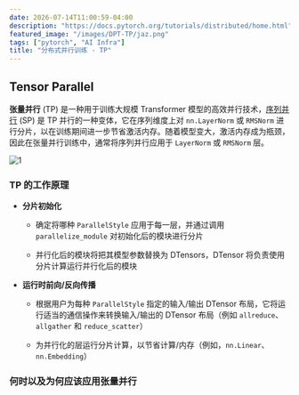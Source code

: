 ```yaml
---
date: 2026-07-14T11:00:59-04:00
description: "https://docs.pytorch.org/tutorials/distributed/home.html"
featured_image: "/images/DPT-TP/jaz.png"
tags: ["pytorch", "AI Infra"]
title: "分布式并行训练 - TP"
---
```


## Tensor Parallel

**张量并行** (TP) 是一种用于训练大规模 Transformer 模型的高效并行技术，[序列并行](https://arxiv.org/abs/2205.05198) (SP) 是 TP 并行的一种变体，它在序列维度上对 `nn.LayerNorm` 或 `RMSNorm` 进行分片，以在训练期间进一步节省激活内存。随着模型变大，激活内存成为瓶颈，因此在张量并行训练中，通常将序列并行应用于 `LayerNorm` 或 `RMSNorm` 层。

![1](/Users/aijunyang/DearAJ.github.io/static/images/DPT-TP/1.png)



### TP 的工作原理

+ **分片初始化**

  - 确定将哪种 `ParallelStyle` 应用于每一层，并通过调用 `parallelize_module` 对初始化后的模块进行分片

  - 并行化后的模块将把其模型参数替换为 DTensors，DTensor 将负责使用分片计算运行并行化后的模块

+ **运行时前向/反向传播**

  - 根据用户为每种 `ParallelStyle` 指定的输入/输出 DTensor 布局，它将运行适当的通信操作来转换输入/输出的 DTensor 布局（例如 `allreduce`、`allgather` 和 `reduce_scatter`）

  - 为并行化的层运行分片计算，以节省计算/内存（例如，`nn.Linear`、`nn.Embedding`）

### 何时以及为何应该应用张量并行





